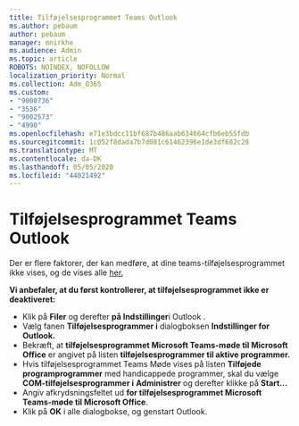 ```yaml
---
title: Tilføjelsesprogrammet Teams Outlook
ms.author: pebaum
author: pebaum
manager: mnirkhe
ms.audience: Admin
ms.topic: article
ROBOTS: NOINDEX, NOFOLLOW
localization_priority: Normal
ms.collection: Adm_O365
ms.custom:
- "9000736"
- "3536"
- "9002573"
- "4990"
ms.openlocfilehash: e71e3bdcc11bf687b486aab634664cfb6eb55fdb
ms.sourcegitcommit: 1c052f8dada7b7d081c61462396e1de3df682c28
ms.translationtype: MT
ms.contentlocale: da-DK
ms.lasthandoff: 05/05/2020
ms.locfileid: "44021492"
---
```

# <a name="teams-outlook-add-in"></a>Tilføjelsesprogrammet Teams Outlook

Der er flere faktorer, der kan medføre, at dine teams-tilføjelsesprogrammet ikke vises, og de vises alle [her.](https://docs.microsoft.com/microsoftteams/teams-add-in-for-outlook#teams-meeting-add-in-in-outlook-for-windows-does-not-show)

**Vi anbefaler, at du først kontrollerer, at tilføjelsesprogrammet ikke er deaktiveret:**

- Klik på **Filer** og derefter **på Indstillinger**i Outlook .
- Vælg fanen **Tilføjelsesprogrammer i** dialogboksen **Indstillinger for Outlook.**
- Bekræft, at **tilføjelsesprogrammet Microsoft Teams-møde til Microsoft Office** er angivet på listen **tilføjelsesprogrammer til aktive programmer.**
- Hvis tilføjelsesprogrammet Teams Møde vises på listen **Tilføjede programprogrammer** med handicappede programmer, skal du vælge **COM-tilføjelsesprogrammer i** **Administrer** og derefter klikke på **Start...**
- Angiv afkrydsningsfeltet ud **for tilføjelsesprogrammet Microsoft Teams-møde til Microsoft Office**.
- Klik på **OK** i alle dialogbokse, og genstart Outlook.

